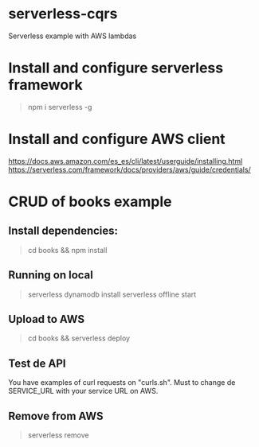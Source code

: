 # serverless-cqrs
Serverless example with AWS lambdas


# Install and configure serverless framework
> npm i serverless -g

# Install and configure AWS client
https://docs.aws.amazon.com/es_es/cli/latest/userguide/installing.html
https://serverless.com/framework/docs/providers/aws/guide/credentials/

# CRUD of books example

## Install dependencies:
>cd books && npm install

## Running on local
>serverless dynamodb install
>serverless offline start

## Upload to AWS
> cd books && serverless deploy

## Test de API
You have examples of curl requests on "curls.sh". Must to change de SERVICE_URL with your service URL on AWS.

## Remove from AWS
> serverless remove